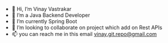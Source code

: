 - 👋 Hi, I’m Vinay Vastrakar
- 👀 I’m a Java Backend Developer
- 🌱 I’m currently Spring Boot
- 💞️ I’m looking to collaborate on project which add on Rest APIs
- 📫 you can reach me in this email vinay.git.repo@gmail.com 

<!---
Vinay-Github-Repo/Vinay-Github-Repo is a ✨ special ✨ repository because its `README.md` (this file) appears on your GitHub profile.
You can click the Preview link to take a look at your changes.
--->
